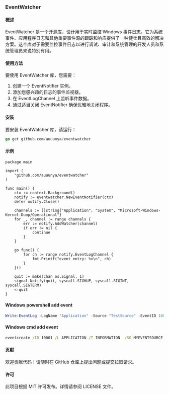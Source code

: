 ### EventWatcher
#### 概述
EventWatcher 是一个开源库，设计用于实时监控 Windows 事件日志。它为系统事件、应用程序日志和其他重要事件源的跟踪和响应提供了一种健壮且高效的解决方案。这个库对于需要监控事件日志以进行调试、审计和系统管理的开发人员和系统管理员来说特别有用。

#### 使用方法
要使用 EventWatcher 库，您需要：

1. 创建一个 EventNotifier 实例。
2. 添加您感兴趣的日志的事件监视器。
3. 在 EventLogChannel 上监听事件数据。
4. 通过适当关闭 EventNotifier 确保优雅地关闭程序。

#### 安装
要安装 EventWatcher 库，请运行：

```go
go get github.com/auuunya/eventwatcher
```

#### 示例

```golang
package main

import (
	"github.com/auuunya/eventwatcher"
)

func main() {
	ctx := context.Background()
	notify := eventwatcher.NewEventNotifier(ctx)
	defer notify.Close()

	channels := []string{"Application", "System", "Microsoft-Windows-Kernel-Dump/Operational"}
	for _, channel := range channels {
		err := notify.AddWatcher(channel)
		if err != nil {
			continue
		}
	}

	go func() {
		for ch := range notify.EventLogChannel {
			fmt.Printf("event entry: %v\n", ch)
		}
	}()

	quit := make(chan os.Signal, 1)
	signal.Notify(quit, syscall.SIGHUP, syscall.SIGINT, syscall.SIGTERM)
	<-quit
}

```

#### Windows powershell add event
```Powershell
Write-EventLog -LogName "Application" -Source "TestSource" -EventID 1000 -EntryType Information -Message "Application Test Info"
```
#### Windows cmd add event
```cmd
eventcreate /ID 10001 /L APPLICATION /T INFORMATION  /SO MYEVENTSOURCE /D "Test Application Infomation"
```

#### 贡献
欢迎贡献代码！请随时在 GitHub 仓库上提出问题或提交拉取请求。

#### 许可
此项目根据 MIT 许可发布。详情请参阅 LICENSE 文件。
